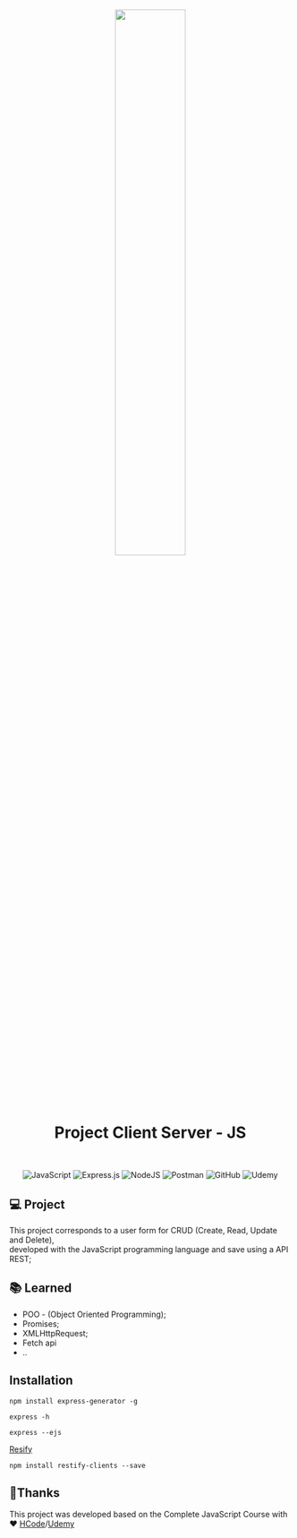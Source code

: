 
<h1 align="center">
 <img width="50%" src="https://github.com/camilacoutodeoliveira/project-client-server-js/blob/main/client-server/public/images/system.svg">
 <br>

</h1>
<h1 align="center">Project Client Server - JS</h1><br>
<p align="center">
 <img alt="JavaScript" src="https://img.shields.io/badge/javascript-%23323330.svg?&style=for-the-badge&logo=javascript&logoColor=%23F7DF1E"/>
 <img alt="Express.js" src="https://img.shields.io/badge/express.js-%23404d59.svg?&style=for-the-badge"/>
 <img alt="NodeJS" src="https://img.shields.io/badge/node.js-%2343853D.svg?&style=for-the-badge&logo=node.js&logoColor=white"/>
 <img alt="Postman" src="https://img.shields.io/badge/Postman-FF6C37?style=for-the-badge&logo=postman&logoColor=red" />
 <img alt="GitHub" src="https://img.shields.io/badge/github-%23121011.svg?&style=for-the-badge&logo=github&logoColor=white"/>
 <img alt="Udemy" src="https://img.shields.io/badge/Udemy-%23EA5252.svg?&style=for-the-badge&logo=Udemy&logoColor=white"/>
</p>

## 💻 Project
This project corresponds to a user form for CRUD (Create, Read, Update and Delete),<br>
developed with the JavaScript programming language and save using a API REST;

## :books: Learned

<ul>
 <li>POO - (Object Oriented Programming);</li>
 <li>Promises;</li> 
 <li>XMLHttpRequest;</li>
 <li>Fetch api</li>
 <li>..</li>
</ul>


## Installation
 
```
npm install express-generator -g
```

```
express -h
```

```
express --ejs
```

[Resify](http://restify.com/docs/client-guide/)
```
npm install restify-clients --save
```

## 🤝Thanks
This project was developed based on the Complete JavaScript Course with ♥ [HCode](https://hcode.com.br/)/[Udemy](https://www.udemy.com/course/javascript-curso-completo/)
